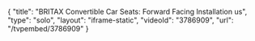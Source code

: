 {
    "title": "BRITAX Convertible Car Seats: Forward Facing Installation us",
    "type": "solo",
    "layout": "iframe-static",
    "videoId": "3786909",
    "url": "\/tvpembed\/3786909"
}